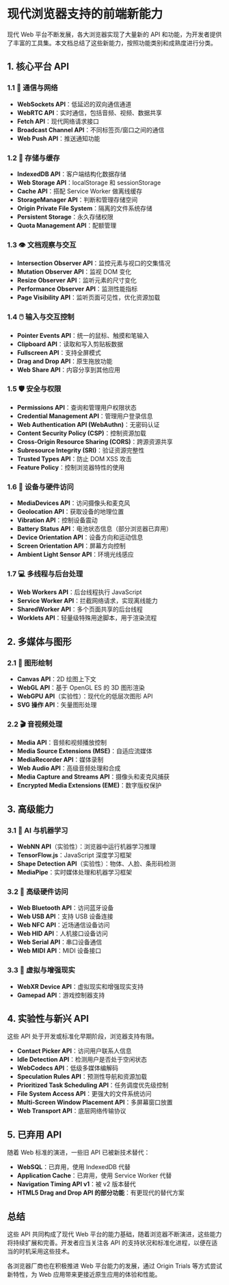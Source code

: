 # 现代浏览器支持的前端新能力

现代 Web 平台不断发展，各大浏览器实现了大量新的 API 和功能，为开发者提供了丰富的工具集。本文档总结了这些新能力，按照功能类别和成熟度进行分类。

## 1. **核心平台 API**

### 1.1 📡 **通信与网络**

- **WebSockets API**：低延迟的双向通信通道
- **WebRTC API**：实时通信，包括音频、视频、数据共享
- **Fetch API**：现代网络请求接口
- **Broadcast Channel API**：不同标签页/窗口之间的通信
- **Web Push API**：推送通知功能

### 1.2 💾 **存储与缓存**

- **IndexedDB API**：客户端结构化数据存储
- **Web Storage API**：localStorage 和 sessionStorage
- **Cache API**：搭配 Service Worker 做离线缓存
- **StorageManager API**：判断和管理存储空间
- **Origin Private File System**：隔离的文件系统存储
- **Persistent Storage**：永久存储权限
- **Quota Management API**：配额管理

### 1.3 👁️ **文档观察与交互**

- **Intersection Observer API**：监控元素与视口的交集情况
- **Mutation Observer API**：监视 DOM 变化
- **Resize Observer API**：监听元素的尺寸变化
- **Performance Observer API**：监测性能指标
- **Page Visibility API**：监听页面可见性，优化资源加载

### 1.4 🖱️ **输入与交互控制**

- **Pointer Events API**：统一的鼠标、触摸和笔输入
- **Clipboard API**：读取和写入剪贴板数据
- **Fullscreen API**：支持全屏模式
- **Drag and Drop API**：原生拖放功能
- **Web Share API**：内容分享到其他应用

### 1.5 🛡️ **安全与权限**

- **Permissions API**：查询和管理用户权限状态
- **Credential Management API**：管理用户登录信息
- **Web Authentication API (WebAuthn)**：无密码认证
- **Content Security Policy (CSP)**：控制资源加载
- **Cross-Origin Resource Sharing (CORS)**：跨源资源共享
- **Subresource Integrity (SRI)**：验证资源完整性
- **Trusted Types API**：防止 DOM XSS 攻击
- **Feature Policy**：控制浏览器特性的使用

### 1.6 📱 **设备与硬件访问**

- **MediaDevices API**：访问摄像头和麦克风
- **Geolocation API**：获取设备的地理位置
- **Vibration API**：控制设备震动
- **Battery Status API**：电池状态信息（部分浏览器已弃用）
- **Device Orientation API**：设备方向和运动信息
- **Screen Orientation API**：屏幕方向控制
- **Ambient Light Sensor API**：环境光线感应

### 1.7 💻 **多线程与后台处理**

- **Web Workers API**：后台线程执行 JavaScript
- **Service Worker API**：拦截网络请求，实现离线能力
- **SharedWorker API**：多个页面共享的后台线程
- **Worklets API**：轻量级特殊用途脚本，用于渲染流程

## 2. **多媒体与图形**

### 2.1 🎨 **图形绘制**

- **Canvas API**：2D 绘图上下文
- **WebGL API**：基于 OpenGL ES 的 3D 图形渲染
- **WebGPU API**（实验性）：现代化的低层次图形 API
- **SVG 操作 API**：矢量图形处理

### 2.2 🎬 **音视频处理**

- **Media API**：音频和视频播放控制
- **Media Source Extensions (MSE)**：自适应流媒体
- **MediaRecorder API**：媒体录制
- **Web Audio API**：高级音频处理和合成
- **Media Capture and Streams API**：摄像头和麦克风捕获
- **Encrypted Media Extensions (EME)**：数字版权保护

## 3. **高级能力**

### 3.1 🤖 **AI 与机器学习**

- **WebNN API**（实验性）：浏览器中运行机器学习推理
- **TensorFlow.js**：JavaScript 深度学习框架
- **Shape Detection API**（实验性）：物体、人脸、条形码检测
- **MediaPipe**：实时媒体处理和机器学习框架

### 3.2 🔌 **高级硬件访问**

- **Web Bluetooth API**：访问蓝牙设备
- **Web USB API**：支持 USB 设备连接
- **Web NFC API**：近场通信设备访问
- **Web HID API**：人机接口设备访问
- **Web Serial API**：串口设备通信
- **Web MIDI API**：MIDI 设备接口

### 3.3 🥽 **虚拟与增强现实**

- **WebXR Device API**：虚拟现实和增强现实支持
- **Gamepad API**：游戏控制器支持

## 4. **实验性与新兴 API**

这些 API 处于开发或标准化早期阶段，浏览器支持有限。

- **Contact Picker API**：访问用户联系人信息
- **Idle Detection API**：检测用户是否处于空闲状态
- **WebCodecs API**：低级多媒体编解码
- **Speculation Rules API**：预测性导航和资源加载
- **Prioritized Task Scheduling API**：任务调度优先级控制
- **File System Access API**：更强大的文件系统访问
- **Multi-Screen Window Placement API**：多屏幕窗口放置
- **Web Transport API**：底层网络传输协议

## 5. **已弃用 API**

随着 Web 标准的演进，一些旧 API 已被新技术替代：

- **WebSQL**：已弃用，使用 IndexedDB 代替
- **Application Cache**：已弃用，使用 Service Worker 代替
- **Navigation Timing API v1**：被 v2 版本替代
- **HTML5 Drag and Drop API 的部分功能**：有更现代的替代方案

## 总结

这些 API 共同构成了现代 Web 平台的能力基础，随着浏览器不断演进，这些能力将持续扩展和完善。开发者应当关注各 API 的支持状况和标准化进程，以便在适当的时机采用这些技术。

各浏览器厂商也在积极推进 Web 平台能力的发展，通过 Origin Trials 等方式尝试新特性，为 Web 应用带来更接近原生应用的体验和性能。

